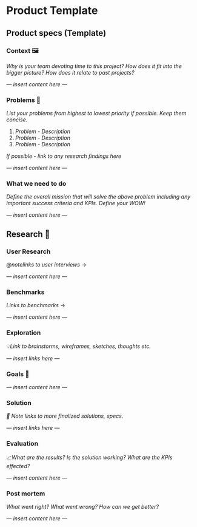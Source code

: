 # Product Template

## Product specs \(Template\)

### Context 🖼

_Why is your team devoting time to this project? How does it fit into the bigger picture? How does it relate to past projects?_

_— insert content here —_ 

### Problems 🤔

_List your problems from highest to lowest priority if possible. Keep them concise._

1. _Problem - Description_
2. _Problem - Description_
3. _Problem - Description_

_If possible - link to any research findings here_

_— insert content here —_ 

### What we need to do

_Define the overall mission that will solve the above problem including any important success criteria and KPIs. Define your WOW!_

_— insert content here —_ 

## Research 🔬

### User Research

_@notelinks to user interviews_ →

_— insert content here —_ 

### Benchmarks

_Links to benchmarks_ →

_— insert content here —_ 

### Exploration

💡_Link to brainstorms, wireframes, sketches, thoughts etc._

_— insert links here —_ 

### Goals 🎯

_— insert content here —_ 

### Solution

_🎨 Note links to more finalized solutions, specs._

_— insert links here —_ 

### Evaluation

📈_What are the results? Is the solution working? What are the KPIs effected?_

_— insert content here —_ 

### Post mortem

_What went right? What went wrong? How can we get better?_

_— insert content here —_ 

